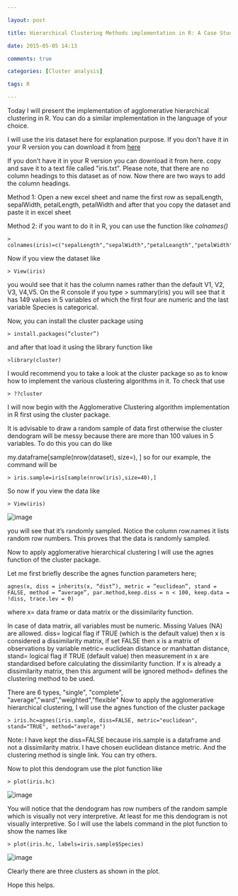 ```yaml
---

layout: post

title: Hierarchical Clustering Methods implementation in R: A Case Study

date: 2015-05-05 14:13

comments: true

categories: [Cluster analysis]

tags: R

---
```

Today I will present the implementation of agglomerative hierarchical clustering in R. You can do a similar implementation in the language of your choice.

I will use the iris dataset here for explanation purpose. If you don’t have it in your R version you can download it from <a href="https://archive.ics.uci.edu/ml/machine-learning-databases/iris/iris.data">here</a>

If you don’t have it in your R version you can download it from here. copy and save it to a text file called "iris.txt". Please note, that there are no column headings to this dataset as of now. Now there are two ways to add the column headings.

Method 1: Open a new excel sheet and name the first row as sepalLength, sepalWidth, petalLength, petalWidth and after that you copy the dataset and paste it in excel sheet

Method 2: if you want to do it in R, you can use the function like <em> colnames() </em>

	> colnames(iris)=c("sepalLength","sepalWidth","petalLeangth","petalWidth","Species")
Now if you view the dataset like 

	> View(iris)
you would see that it has the column names rather than the default V1, V2, V3, V4,V5. On the R console if you type 
	> summary(iris)
you will see that it has 149 values in 5 variables of which the first four are numeric and the last variable Species is categorical.

Now, you can install the cluster package using 

	> install.packages(“cluster”)
and after that load it using the library function like
	
	>library(cluster)

I would recommend you to take a look at the cluster package so as to know how to implement the various clustering algorithms in it. To check that use 

	> ??cluster

I will now begin with the Agglomerative Clustering algorithm implementation in R first using the cluster package.

It is advisable to draw a random sample of data first otherwise the cluster dendogram will be messy because there are more than 100 values in 5 variables. To do this you can do like

my.dataframe[sample(nrow(dataset), size=), ] so for our example, the command will be

	> iris.sample=iris[sample(nrow(iris),size=40),]

So now if you view the data like

	> View(iris)

![image](https://duttashi.github.io/images/random.png)

you will see that it’s randomly sampled. Notice the column row.names it lists random row numbers. This proves that the data is randomly sampled.

Now to apply agglomerative hierarchical clustering I will use the agnes function of the cluster package.

Let me first briefly describe the agnes function parameters here;

	agnes(x, diss = inherits(x, “dist”), metric = “euclidean”, stand = FALSE, method = “average”, par.method,keep.diss = n < 100, keep.data = !diss, trace.lev = 0) 

where x= data frame or data matrix or the dissimilarity function. 

In case of data matrix, all variables must be numeric. Missing Values (NA) are allowed. diss= logical flag if TRUE (which is the default value) then x is considered a dissimilarity matrix, if set FALSE then x is a matrix of observations by variable metric= euclidean distance or manhattan distance, stand= logical flag if TRUE (default value) then measurement in x are standardised before calculating the dissimilarity function. If x is already a dissimilarity matrix, then this argument will be ignored method= defines the clustering method to be used. 

There are 6 types, "single", "complete", "average","ward","weighted","flexible" Now to apply the agglomerative hierarchical clustering, I will use the agnes function of the cluster package

	> iris.hc=agnes(iris.sample, diss=FALSE, metric="euclidean", stand="TRUE", method="average")

Note: I have kept the diss=FALSE because iris.sample is a dataframe and not a dissimilarity matrix. I have chosen euclidean distance metric. And the clustering method is single link. You can try others.

Now to plot this dendogram use the plot function like 

	> plot(iris.hc)

![image](https://duttashi.github.io/images/irisplot1.png)

You will notice that the dendogram has row numbers of the random sample which is visually not very interpretive. At least for me this dendogram is not visually interpretive. So I will use the labels command in the plot function to show the names like

	> plot(iris.hc, labels=iris.sample$Species)

![image](https://duttashi.github.io/images/rplot.png)

Clearly there are three clusters as shown in the plot.

Hope this helps.
